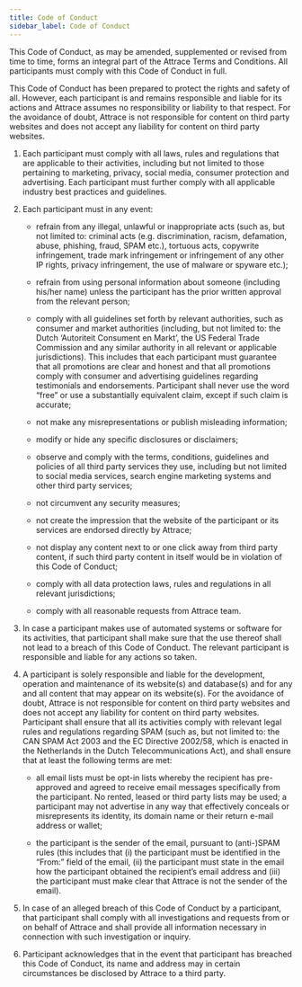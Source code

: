 ```yaml
---
title: Code of Conduct
sidebar_label: Code of Conduct
---
```


This Code of Conduct, as may be amended, supplemented or revised from time to time, forms an integral part of the Attrace Terms and Conditions. All participants must comply with this Code of Conduct in full.

This Code of Conduct has been prepared to protect the rights and safety of all. However, each participant is and remains responsible and liable for its actions and Attrace assumes no responsibility or liability to that respect. For the avoidance of doubt, Attrace is not responsible for content on third party websites and does not accept any liability for content on third party websites.

1. Each participant must comply with all laws, rules and regulations that are applicable to their activities, including but not limited to those pertaining to marketing, privacy, social media, consumer protection and advertising. Each participant must further comply with all applicable industry best practices and guidelines.

1. Each participant must in any event:

    * refrain from any illegal, unlawful or inappropriate acts (such as, but not limited to: criminal acts (e.g. discrimination, racism, defamation, abuse, phishing, fraud, SPAM etc.), tortuous acts, copywrite infringement, trade mark infringement or infringement of any other IP rights, privacy infringement, the use of malware or spyware etc.);

    * refrain from using personal information about someone (including his/her name) unless the participant has the prior written approval from the relevant person;

    * comply with all guidelines set forth by relevant authorities, such as consumer and market authorities (including, but not limited to: the Dutch ‘Autoriteit Consument en Markt’, the US Federal Trade Commission and any similar authority in all relevant or applicable jurisdictions). This includes that each participant must guarantee that all promotions are clear and honest and that all promotions comply with consumer and advertising guidelines regarding testimonials and endorsements. Participant shall never use the word “free” or use a substantially equivalent claim, except if such claim is accurate;

    * not make any misrepresentations or publish misleading information;

    * modify or hide any specific disclosures or disclaimers;

    * observe and comply with the terms, conditions, guidelines and policies of all third party services they use, including but not limited to social media services, search engine marketing systems and other third party services;

    * not circumvent any security measures;

    * not create the impression that the website of the participant or its services are endorsed directly by Attrace;

    * not display any content next to or one click away from third party content, if such third party content in itself would be in violation of this Code of Conduct;

    * comply with all data protection laws, rules and regulations in all relevant jurisdictions;

    * comply with all reasonable requests from Attrace team.

1. In case a participant makes use of automated systems or software for its activities, that participant shall make sure that the use thereof shall not lead to a breach of this Code of Conduct. The relevant participant is responsible and liable for any actions so taken.

1. A participant is solely responsible and liable for the development, operation and maintenance of its website(s) and database(s) and for any and all content that may appear on its website(s). For the avoidance of doubt, Attrace is not responsible for content on third party websites and does not accept any liability for content on third party websites. Participant shall ensure that all its activities comply with relevant legal rules and regulations regarding SPAM (such as, but not limited to: the CAN SPAM Act 2003 and the EC Directive 2002/58, which is enacted in the Netherlands in the Dutch Telecommunications Act), and shall ensure that at least the following terms are met:

    * all email lists must be opt-in lists whereby the recipient has pre-approved and agreed to receive email messages specifically from the participant. No rented, leased or third party lists may be used; a participant may not advertise in any way that effectively conceals or misrepresents its identity, its domain name or their return e-mail address or wallet;

    * the participant is the sender of the email, pursuant to (anti-)SPAM rules (this includes that (i) the participant must be identified in the “From:” field of the email, (ii) the participant must state in the email how the participant obtained the recipient’s email address and (iii) the participant must make clear that Attrace is not the sender of the email).

1. In case of an alleged breach of this Code of Conduct by a participant, that participant shall comply with all investigations and requests from or on behalf of Attrace and shall provide all information necessary in connection with such investigation or inquiry.

1. Participant acknowledges that in the event that participant has breached this Code of Conduct, its name and address may in certain circumstances be disclosed by Attrace to a third party.
